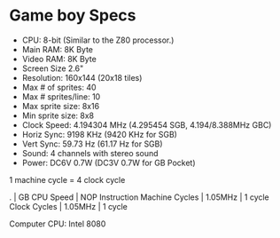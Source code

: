 

# Game boy Specs
* CPU: 8-bit (Similar to the Z80 processor.)
* Main RAM: 8K Byte
* Video RAM: 8K Byte
* Screen Size 2.6"
* Resolution: 160x144 (20x18 tiles)
* Max # of sprites: 40
* Max # sprites/line: 10
* Max sprite size: 8x16
* Min sprite size: 8x8
* Clock Speed: 4.194304 MHz (4.295454 SGB, 4.194/8.388MHz GBC)
* Horiz Sync: 9198 KHz (9420 KHz for SGB)
* Vert Sync: 59.73 Hz (61.17 Hz for SGB)
* Sound: 4 channels with stereo sound
* Power: DC6V 0.7W (DC3V 0.7W for GB Pocket)

1 machine cycle = 4 clock cycle

.              | GB CPU Speed | NOP Instruction
Machine Cycles | 1.05MHz      | 1 cycle
Clock Cycles   | 1.05MHz      | 1 cycle

Computer CPU: Intel 8080

